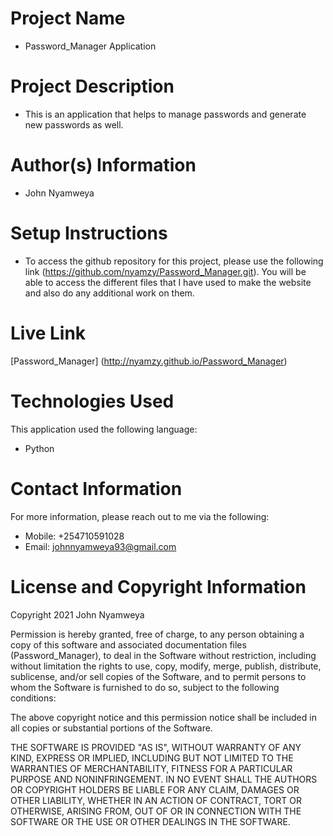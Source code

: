# Project Name
  - Password_Manager Application

# Project Description
  - This is an application that helps to manage passwords and generate new passwords as well.

# Author(s) Information
  - John Nyamweya

# Setup Instructions
  - To access the github repository for this project, please use the following link (https://github.com/nyamzy/Password_Manager.git). You will be able to access the different files that I have used to make the website and also do any additional work on them.

# Live Link
  [Password_Manager] (http://nyamzy.github.io/Password_Manager)

# Technologies Used
  This application used the following language:
  - Python

# Contact Information
  For more information, please reach out to me via the following:
  - Mobile: +254710591028
  - Email: johnnyamweya93@gmail.com

# License and Copyright Information
  Copyright 2021 John Nyamweya

  Permission is hereby granted, free of charge, to any person obtaining a copy of this software and associated documentation files (Password_Manager), to deal in the Software without restriction, including without limitation the rights to use, copy, modify, merge, publish, distribute, sublicense, and/or sell copies of the Software, and to permit persons to whom the Software is furnished to do so, subject to the following conditions:

  The above copyright notice and this permission notice shall be included in all copies or substantial portions of the Software.

  THE SOFTWARE IS PROVIDED "AS IS", WITHOUT WARRANTY OF ANY KIND, EXPRESS OR IMPLIED, INCLUDING BUT NOT LIMITED TO THE WARRANTIES OF MERCHANTABILITY, FITNESS FOR A PARTICULAR PURPOSE AND NONINFRINGEMENT. IN NO EVENT SHALL THE AUTHORS OR COPYRIGHT HOLDERS BE LIABLE FOR ANY CLAIM, DAMAGES OR OTHER LIABILITY, WHETHER IN AN ACTION OF CONTRACT, TORT OR OTHERWISE, ARISING FROM, OUT OF OR IN CONNECTION WITH THE SOFTWARE OR THE USE OR OTHER DEALINGS IN THE SOFTWARE.

